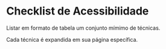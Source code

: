 # Checklist de Acessibilidade

Listar em formato de tabela um conjunto mímimo de técnicas.

Cada técnica é expandida em sua página específica.
